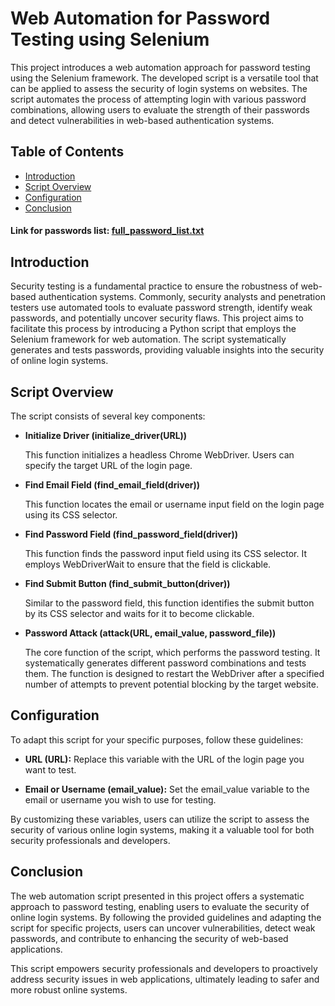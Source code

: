 # Web Automation for Password Testing using Selenium

This project introduces a web automation approach for password testing using the Selenium framework. The developed script is a versatile tool that can be applied to assess the security of login systems on websites. The script automates the process of attempting login with various password combinations, allowing users to evaluate the strength of their passwords and detect vulnerabilities in web-based authentication systems.

## Table of Contents

- [Introduction](#introduction)
- [Script Overview](#script-overview)
- [Configuration](#configuration)
- [Conclusion](#conclusion)

#### Link for passwords list: [full_password_list.txt](https://drive.google.com/file/d/1rzYWUeJiCynnA9pYlR9m9rtKehCLAt2q/view?usp=drivesdk "Google Drive")

## Introduction

Security testing is a fundamental practice to ensure the robustness of web-based authentication systems. Commonly, security analysts and penetration testers use automated tools to evaluate password strength, identify weak passwords, and potentially uncover security flaws. This project aims to facilitate this process by introducing a Python script that employs the Selenium framework for web automation. The script systematically generates and tests passwords, providing valuable insights into the security of online login systems.

## Script Overview

The script consists of several key components:

- **Initialize Driver (initialize_driver(URL))**

  This function initializes a headless Chrome WebDriver. Users can specify the target URL of the login page.

- **Find Email Field (find_email_field(driver))**

  This function locates the email or username input field on the login page using its CSS selector.

- **Find Password Field (find_password_field(driver))**

  This function finds the password input field using its CSS selector. It employs WebDriverWait to ensure that the field is clickable.

- **Find Submit Button (find_submit_button(driver))**

  Similar to the password field, this function identifies the submit button by its CSS selector and waits for it to become clickable.

- **Password Attack (attack(URL, email_value, password_file))**

  The core function of the script, which performs the password testing. It systematically generates different password combinations and tests them. The function is designed to restart the WebDriver after a specified number of attempts to prevent potential blocking by the target website.

## Configuration

To adapt this script for your specific purposes, follow these guidelines:

- **URL (URL):** Replace this variable with the URL of the login page you want to test.

- **Email or Username (email_value):** Set the email_value variable to the email or username you wish to use for testing.

By customizing these variables, users can utilize the script to assess the security of various online login systems, making it a valuable tool for both security professionals and developers.

## Conclusion

The web automation script presented in this project offers a systematic approach to password testing, enabling users to evaluate the security of online login systems. By following the provided guidelines and adapting the script for specific projects, users can uncover vulnerabilities, detect weak passwords, and contribute to enhancing the security of web-based applications.

This script empowers security professionals and developers to proactively address security issues in web applications, ultimately leading to safer and more robust online systems.
